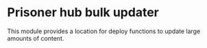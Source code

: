 # Prisoner hub bulk updater

This module provides a location for deploy functions to update large amounts of content.

